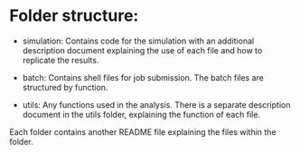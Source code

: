 
# Folder structure: 

- simulation: Contains code for the simulation with an additional description document explaining the use of each file and how to replicate the results. 

- batch: Contains shell files for job submission. The batch files are structured by function.

- utils: Any functions used in the analysis. There is a separate description document in the utils folder, explaining the function of each file. 

Each folder contains another README file explaining the files within the folder. 






